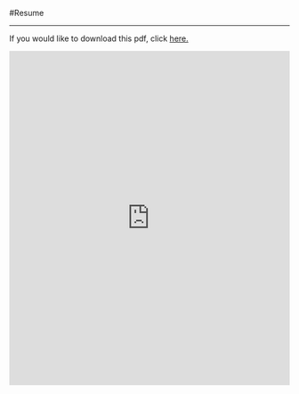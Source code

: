 <script src="https://kit.fontawesome.com/aba1d8c3e9.js" crossorigin="anonymous"></script>

#Resume

---
If you would like to download this pdf, click <a href ="https://johnaceto.github.io/assets/downloads/resume_fall19.pdf" download>here.</a>

<embed src="https://johnaceto.github.io/assets/downloads/resume_fall19.pdf" type="application/pdf" width="100%" height="600px" />
